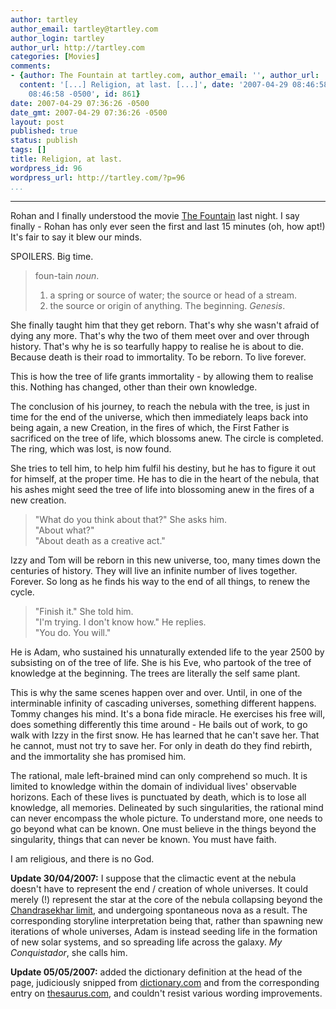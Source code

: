 ```yaml
---
author: tartley
author_email: tartley@tartley.com
author_login: tartley
author_url: http://tartley.com
categories: [Movies]
comments:
- {author: The Fountain at tartley.com, author_email: '', author_url: 'http://tartley.com/?p=39',
  content: '[...] Religion, at last. [...]', date: '2007-04-29 08:46:58 -0500', date_gmt: '2007-04-29
    08:46:58 -0500', id: 861}
date: 2007-04-29 07:36:26 -0500
date_gmt: 2007-04-29 07:36:26 -0500
layout: post
published: true
status: publish
tags: []
title: Religion, at last.
wordpress_id: 96
wordpress_url: http://tartley.com/?p=96
...
```

---

Rohan and I finally understood the movie [The
Fountain](http://tartley.com/?p=39) last night. I say finally - Rohan
has only ever seen the first and last 15 minutes (oh, how apt!) It's
fair to say it blew our minds.

SPOILERS. Big time.

> foun-tain *noun*.
>
> 1.  a spring or source of water; the source or head of a stream.
> 2.  the source or origin of anything. The beginning. *Genesis*.

She finally taught him that they get reborn. That's why she wasn't
afraid of dying any more. That's why the two of them meet over and over
through history. That's why he is so tearfully happy to realise he is
about to die. Because death is their road to immortality. To be reborn.
To live forever.

This is how the tree of life grants immortality - by allowing them to
realise this. Nothing has changed, other than their own knowledge.

The conclusion of his journey, to reach the nebula with the tree, is
just in time for the end of the universe, which then immediately leaps
back into being again, a new Creation, in the fires of which, the First
Father is sacrificed on the tree of life, which blossoms anew. The
circle is completed. The ring, which was lost, is now found.

She tries to tell him, to help him fulfil his destiny, but he has to
figure it out for himself, at the proper time. He has to die in the
heart of the nebula, that his ashes might seed the tree of life into
blossoming anew in the fires of a new creation.

> "What do you think about that?" She asks him.\
> "About what?"\
> "About death as a creative act."

Izzy and Tom will be reborn in this new universe, too, many times down
the centuries of history. They will live an infinite number of lives
together. Forever. So long as he finds his way to the end of all things,
to renew the cycle.

> "Finish it." She told him.\
> "I'm trying. I don't know how." He replies.\
> "You do. You will."

He is Adam, who sustained his unnaturally extended life to the year 2500
by subsisting on of the tree of life. She is his Eve, who partook of the
tree of knowledge at the beginning. The trees are literally the self
same plant.

This is why the same scenes happen over and over. Until, in one of the
interminable infinity of cascading universes, something different
happens. Tommy changes his mind. It's a bona fide miracle. He exercises
his free will, does something differently this time around - He bails
out of work, to go walk with Izzy in the first snow. He has learned that
he can't save her. That he cannot, must not try to save her. For only in
death do they find rebirth, and the immortality she has promised him.

The rational, male left-brained mind can only comprehend so much. It is
limited to knowledge within the domain of individual lives' observable
horizons. Each of these lives is punctuated by death, which is to lose
all knowledge, all memories. Delineated by such singularities, the
rational mind can never encompass the whole picture. To understand more,
one needs to go beyond what can be known. One must believe in the things
beyond the singularity, things that can never be known. You must have
faith.

I am religious, and there is no God.

**Update 30/04/2007:** I suppose that the climactic event at the nebula
doesn't have to represent the end / creation of whole universes. It
could merely (!) represent the star at the core of the nebula collapsing
beyond the [Chandrasekhar
limit](http://en.wikipedia.org/wiki/Chandrasekhar_limit), and undergoing
spontaneous nova as a result. The corresponding storyline interpretation
being that, rather than spawning new iterations of whole universes, Adam
is instead seeding life in the formation of new solar systems, and so
spreading life across the galaxy. *My Conquistador*, she calls him.

**Update 05/05/2007:** added the dictionary definition at the head of
the page, judiciously snipped from
[dictionary.com](http://dictionary.reference.com/browse/fountain) and
from the corresponding entry on
[thesaurus.com](http://thesaurus.reference.com/browse/fountain), and
couldn't resist various wording improvements.
